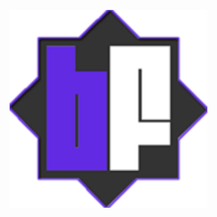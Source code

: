 <p align="center">
  <img src="https://github.com/bfservices/bf/blob/master/bf.png?raw=true" width="350" alt="accessibility text">
</p>
